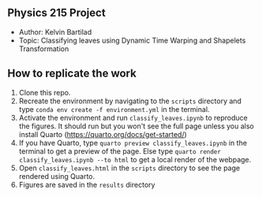 ## Physics 215 Project
- Author: Kelvin Bartilad
- Topic: Classifying leaves using Dynamic Time Warping and Shapelets Transformation

## How to replicate the work
1. Clone this repo.
2. Recreate the environment by navigating to the `scripts` directory and type `conda env create -f environment.yml` in the terminal.
3. Activate the environment and run `classify_leaves.ipynb` to reproduce the figures. It should run but you won't see the full page unless you also install Quarto (https://quarto.org/docs/get-started/)
4. If you have Quarto, type `quarto preview classify_leaves.ipynb` in the terminal to get a preview of the page. Else type `quarto render classify_leaves.ipynb --to html` to get a local render of the webpage.
5. Open `classify_leaves.html` in the `scripts` directory to see the page rendered using Quarto.
6. Figures are saved in the `results` directory